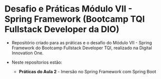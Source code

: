 # Desafio e Práticas Módulo VII - Spring Framework (Bootcamp TQI Fullstack Developer da DIO)

- Repositório criado para as práticas e o desafio do Módulo VII - Spring Framework do Bootcamp Fullstack Developer TQI, realizado na Digital Innovation One.

- Neste reposítorios estão:
  
  - **Práticas do Aula 2** - Imersão no Spring Framework com Spring Boot

